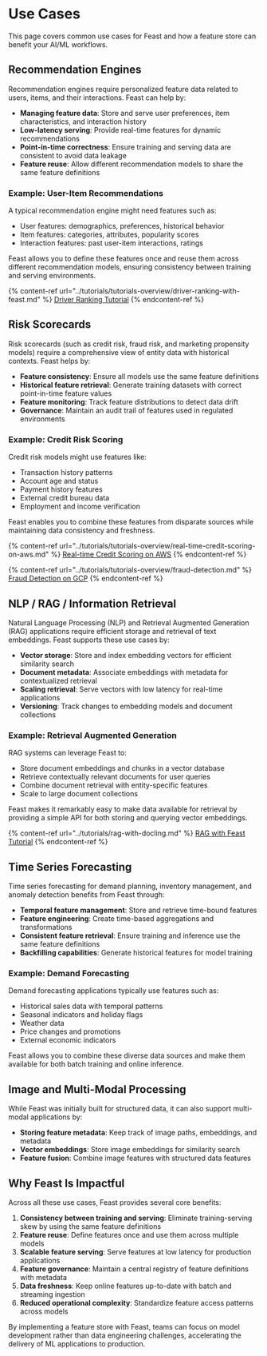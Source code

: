 # Use Cases

This page covers common use cases for Feast and how a feature store can benefit your AI/ML workflows.

## Recommendation Engines

Recommendation engines require personalized feature data related to users, items, and their interactions. Feast can help by:

- **Managing feature data**: Store and serve user preferences, item characteristics, and interaction history
- **Low-latency serving**: Provide real-time features for dynamic recommendations
- **Point-in-time correctness**: Ensure training and serving data are consistent to avoid data leakage
- **Feature reuse**: Allow different recommendation models to share the same feature definitions

### Example: User-Item Recommendations

A typical recommendation engine might need features such as:
- User features: demographics, preferences, historical behavior 
- Item features: categories, attributes, popularity scores
- Interaction features: past user-item interactions, ratings

Feast allows you to define these features once and reuse them across different recommendation models, ensuring consistency between training and serving environments.

{% content-ref url="../tutorials/tutorials-overview/driver-ranking-with-feast.md" %}
[Driver Ranking Tutorial](../tutorials/tutorials-overview/driver-ranking-with-feast.md)
{% endcontent-ref %}

## Risk Scorecards

Risk scorecards (such as credit risk, fraud risk, and marketing propensity models) require a comprehensive view of entity data with historical contexts. Feast helps by:

- **Feature consistency**: Ensure all models use the same feature definitions
- **Historical feature retrieval**: Generate training datasets with correct point-in-time feature values
- **Feature monitoring**: Track feature distributions to detect data drift
- **Governance**: Maintain an audit trail of features used in regulated environments

### Example: Credit Risk Scoring

Credit risk models might use features like:
- Transaction history patterns
- Account age and status
- Payment history features
- External credit bureau data
- Employment and income verification

Feast enables you to combine these features from disparate sources while maintaining data consistency and freshness.

{% content-ref url="../tutorials/tutorials-overview/real-time-credit-scoring-on-aws.md" %}
[Real-time Credit Scoring on AWS](../tutorials/tutorials-overview/real-time-credit-scoring-on-aws.md)
{% endcontent-ref %}

{% content-ref url="../tutorials/tutorials-overview/fraud-detection.md" %}
[Fraud Detection on GCP](../tutorials/tutorials-overview/fraud-detection.md)
{% endcontent-ref %}

## NLP / RAG / Information Retrieval

Natural Language Processing (NLP) and Retrieval Augmented Generation (RAG) applications require efficient storage and retrieval of text embeddings. Feast supports these use cases by:

- **Vector storage**: Store and index embedding vectors for efficient similarity search
- **Document metadata**: Associate embeddings with metadata for contextualized retrieval
- **Scaling retrieval**: Serve vectors with low latency for real-time applications
- **Versioning**: Track changes to embedding models and document collections

### Example: Retrieval Augmented Generation

RAG systems can leverage Feast to:
- Store document embeddings and chunks in a vector database
- Retrieve contextually relevant documents for user queries
- Combine document retrieval with entity-specific features
- Scale to large document collections

Feast makes it remarkably easy to make data available for retrieval by providing a simple API for both storing and querying vector embeddings.

{% content-ref url="../tutorials/rag-with-docling.md" %}
[RAG with Feast Tutorial](../tutorials/rag-with-docling.md)
{% endcontent-ref %}

## Time Series Forecasting

Time series forecasting for demand planning, inventory management, and anomaly detection benefits from Feast through:

- **Temporal feature management**: Store and retrieve time-bound features
- **Feature engineering**: Create time-based aggregations and transformations
- **Consistent feature retrieval**: Ensure training and inference use the same feature definitions
- **Backfilling capabilities**: Generate historical features for model training

### Example: Demand Forecasting

Demand forecasting applications typically use features such as:
- Historical sales data with temporal patterns
- Seasonal indicators and holiday flags
- Weather data
- Price changes and promotions
- External economic indicators

Feast allows you to combine these diverse data sources and make them available for both batch training and online inference.

## Image and Multi-Modal Processing

While Feast was initially built for structured data, it can also support multi-modal applications by:

- **Storing feature metadata**: Keep track of image paths, embeddings, and metadata
- **Vector embeddings**: Store image embeddings for similarity search
- **Feature fusion**: Combine image features with structured data features

## Why Feast Is Impactful

Across all these use cases, Feast provides several core benefits:

1. **Consistency between training and serving**: Eliminate training-serving skew by using the same feature definitions
2. **Feature reuse**: Define features once and use them across multiple models
3. **Scalable feature serving**: Serve features at low latency for production applications
4. **Feature governance**: Maintain a central registry of feature definitions with metadata
5. **Data freshness**: Keep online features up-to-date with batch and streaming ingestion
6. **Reduced operational complexity**: Standardize feature access patterns across models

By implementing a feature store with Feast, teams can focus on model development rather than data engineering challenges, accelerating the delivery of ML applications to production.
